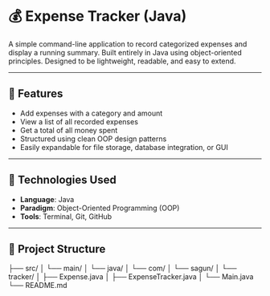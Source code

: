 # 💰 Expense Tracker (Java)

A simple command-line application to record categorized expenses and display a running summary. Built entirely in Java using object-oriented principles. Designed to be lightweight, readable, and easy to extend.

---

## 🚀 Features

- Add expenses with a category and amount
- View a list of all recorded expenses
- Get a total of all money spent
- Structured using clean OOP design patterns
- Easily expandable for file storage, database integration, or GUI

---

## 🧠 Technologies Used

- **Language**: Java
- **Paradigm**: Object-Oriented Programming (OOP)
- **Tools**: Terminal, Git, GitHub

---

## 📂 Project Structure
├── src/
│ └── main/
│ └── java/
│ └── com/
│ └── sagun/
│ └── tracker/
│ ├── Expense.java
│ ├── ExpenseTracker.java
│ └── Main.java
└── README.md

